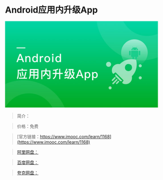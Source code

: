 # Android应用内升级App

![img](../../assets/5fe4430b00014c8f05400304.jpg)

> 简介：

> 价格：免费

> [官方链接：https://www.imooc.com/learn/1168](https://www.imooc.com/learn/1168)

> [阿里网盘：]()

> [百度网盘：]()

> [夸克网盘：]()

